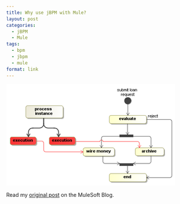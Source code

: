 ```yaml
---
title: Why use jBPM with Mule?
layout: post
categories:
  - jBPM
  - Mule
tags:
  - bpm
  - jbpm
  - mule
format: link
---
```

![jBPM](/wp-content/uploads/2010/04/loan.executions1.png)

Read my <a href="http://blogs.mulesoft.org/why-use-jbpm-with-mule/" target="_blank">original post</a> on the MuleSoft Blog.